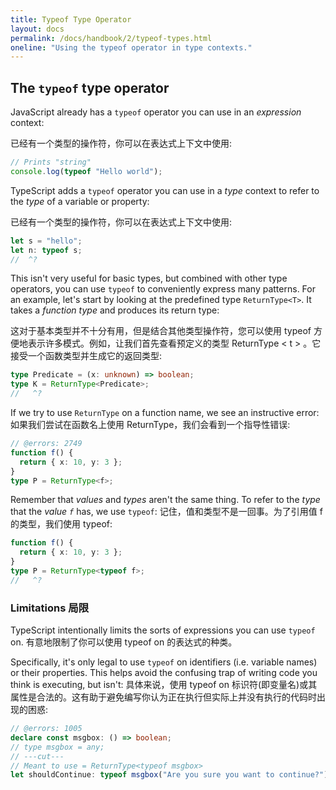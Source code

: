 ```yaml
---
title: Typeof Type Operator
layout: docs
permalink: /docs/handbook/2/typeof-types.html
oneline: "Using the typeof operator in type contexts."
---
```


## The `typeof` type operator

JavaScript already has a `typeof` operator you can use in an _expression_ context:

已经有一个类型的操作符，你可以在表达式上下文中使用:

```ts twoslash
// Prints "string"
console.log(typeof "Hello world");
```

TypeScript adds a `typeof` operator you can use in a _type_ context to refer to the _type_ of a variable or property:

已经有一个类型的操作符，你可以在表达式上下文中使用:

```ts twoslash
let s = "hello";
let n: typeof s;
//  ^?
```

This isn't very useful for basic types, but combined with other type operators, you can use `typeof` to conveniently express many patterns.
For an example, let's start by looking at the predefined type `ReturnType<T>`.
It takes a _function type_ and produces its return type:

这对于基本类型并不十分有用，但是结合其他类型操作符，您可以使用 typeof 方便地表示许多模式。例如，让我们首先查看预定义的类型 ReturnType < t > 。它接受一个函数类型并生成它的返回类型:

```ts twoslash
type Predicate = (x: unknown) => boolean;
type K = ReturnType<Predicate>;
//   ^?
```

If we try to use `ReturnType` on a function name, we see an instructive error:
如果我们尝试在函数名上使用 ReturnType，我们会看到一个指导性错误:


```ts twoslash
// @errors: 2749
function f() {
  return { x: 10, y: 3 };
}
type P = ReturnType<f>;
```

Remember that _values_ and _types_ aren't the same thing.
To refer to the _type_ that the _value `f`_ has, we use `typeof`:
记住，值和类型不是一回事。为了引用值 f 的类型，我们使用 typeof:


```ts twoslash
function f() {
  return { x: 10, y: 3 };
}
type P = ReturnType<typeof f>;
//   ^?
```

### Limitations 局限

TypeScript intentionally limits the sorts of expressions you can use `typeof` on.
有意地限制了你可以使用 typeof on 的表达式的种类。


Specifically, it's only legal to use `typeof` on identifiers (i.e. variable names) or their properties.
This helps avoid the confusing trap of writing code you think is executing, but isn't:
具体来说，使用 typeof on 标识符(即变量名)或其属性是合法的。这有助于避免编写你认为正在执行但实际上并没有执行的代码时出现的困惑:
```ts twoslash
// @errors: 1005
declare const msgbox: () => boolean;
// type msgbox = any;
// ---cut---
// Meant to use = ReturnType<typeof msgbox>
let shouldContinue: typeof msgbox("Are you sure you want to continue?");
```
